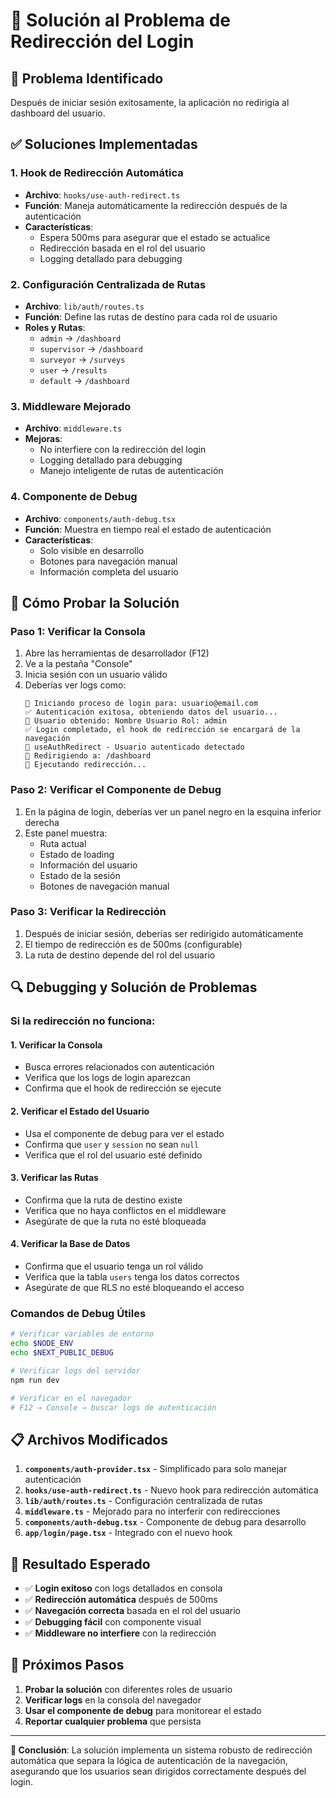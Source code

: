 # 🔧 Solución al Problema de Redirección del Login

## 🚨 **Problema Identificado**
Después de iniciar sesión exitosamente, la aplicación no redirigía al dashboard del usuario.

## ✅ **Soluciones Implementadas**

### **1. Hook de Redirección Automática**
- **Archivo**: `hooks/use-auth-redirect.ts`
- **Función**: Maneja automáticamente la redirección después de la autenticación
- **Características**: 
  - Espera 500ms para asegurar que el estado se actualice
  - Redirección basada en el rol del usuario
  - Logging detallado para debugging

### **2. Configuración Centralizada de Rutas**
- **Archivo**: `lib/auth/routes.ts`
- **Función**: Define las rutas de destino para cada rol de usuario
- **Roles y Rutas**:
  - `admin` → `/dashboard`
  - `supervisor` → `/dashboard`
  - `surveyor` → `/surveys`
  - `user` → `/results`
  - `default` → `/dashboard`

### **3. Middleware Mejorado**
- **Archivo**: `middleware.ts`
- **Mejoras**:
  - No interfiere con la redirección del login
  - Logging detallado para debugging
  - Manejo inteligente de rutas de autenticación

### **4. Componente de Debug**
- **Archivo**: `components/auth-debug.tsx`
- **Función**: Muestra en tiempo real el estado de autenticación
- **Características**:
  - Solo visible en desarrollo
  - Botones para navegación manual
  - Información completa del usuario

## 🧪 **Cómo Probar la Solución**

### **Paso 1: Verificar la Consola**
1. Abre las herramientas de desarrollador (F12)
2. Ve a la pestaña "Console"
3. Inicia sesión con un usuario válido
4. Deberías ver logs como:
   ```
   🔐 Iniciando proceso de login para: usuario@email.com
   ✅ Autenticación exitosa, obteniendo datos del usuario...
   👤 Usuario obtenido: Nombre Usuario Rol: admin
   ✅ Login completado, el hook de redirección se encargará de la navegación
   🔄 useAuthRedirect - Usuario autenticado detectado
   🎯 Redirigiendo a: /dashboard
   🚀 Ejecutando redirección...
   ```

### **Paso 2: Verificar el Componente de Debug**
1. En la página de login, deberías ver un panel negro en la esquina inferior derecha
2. Este panel muestra:
   - Ruta actual
   - Estado de loading
   - Información del usuario
   - Estado de la sesión
   - Botones de navegación manual

### **Paso 3: Verificar la Redirección**
1. Después de iniciar sesión, deberías ser redirigido automáticamente
2. El tiempo de redirección es de 500ms (configurable)
3. La ruta de destino depende del rol del usuario

## 🔍 **Debugging y Solución de Problemas**

### **Si la redirección no funciona:**

#### **1. Verificar la Consola**
- Busca errores relacionados con autenticación
- Verifica que los logs de login aparezcan
- Confirma que el hook de redirección se ejecute

#### **2. Verificar el Estado del Usuario**
- Usa el componente de debug para ver el estado
- Confirma que `user` y `session` no sean `null`
- Verifica que el rol del usuario esté definido

#### **3. Verificar las Rutas**
- Confirma que la ruta de destino existe
- Verifica que no haya conflictos en el middleware
- Asegúrate de que la ruta no esté bloqueada

#### **4. Verificar la Base de Datos**
- Confirma que el usuario tenga un rol válido
- Verifica que la tabla `users` tenga los datos correctos
- Asegúrate de que RLS no esté bloqueando el acceso

### **Comandos de Debug Útiles**

```bash
# Verificar variables de entorno
echo $NODE_ENV
echo $NEXT_PUBLIC_DEBUG

# Verificar logs del servidor
npm run dev

# Verificar en el navegador
# F12 → Console → buscar logs de autenticación
```

## 📋 **Archivos Modificados**

1. **`components/auth-provider.tsx`** - Simplificado para solo manejar autenticación
2. **`hooks/use-auth-redirect.ts`** - Nuevo hook para redirección automática
3. **`lib/auth/routes.ts`** - Configuración centralizada de rutas
4. **`middleware.ts`** - Mejorado para no interferir con redirecciones
5. **`components/auth-debug.tsx`** - Componente de debug para desarrollo
6. **`app/login/page.tsx`** - Integrado con el nuevo hook

## 🎯 **Resultado Esperado**

- ✅ **Login exitoso** con logs detallados en consola
- ✅ **Redirección automática** después de 500ms
- ✅ **Navegación correcta** basada en el rol del usuario
- ✅ **Debugging fácil** con componente visual
- ✅ **Middleware no interfiere** con la redirección

## 🚀 **Próximos Pasos**

1. **Probar la solución** con diferentes roles de usuario
2. **Verificar logs** en la consola del navegador
3. **Usar el componente de debug** para monitorear el estado
4. **Reportar cualquier problema** que persista

---

**🎯 Conclusión**: La solución implementa un sistema robusto de redirección automática que separa la lógica de autenticación de la navegación, asegurando que los usuarios sean dirigidos correctamente después del login.
